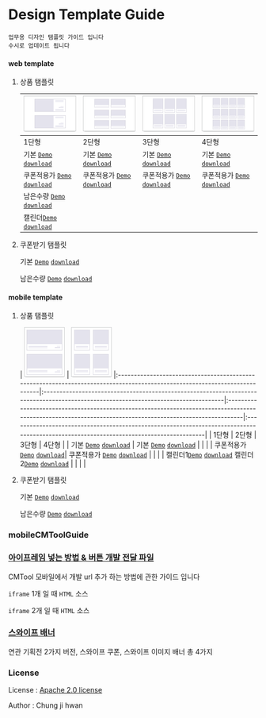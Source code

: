 # Design Template Guide

    업무용 디자인 탬플릿 가이드 입니다
    수시로 업데이트 됩니다

#### web template

01. 상품 탬플릿

    | ![그림참고](Template/images/guide_w_goods_1.gif)                                                                               | ![그림참고](Template/images/guide_w_goods_2.gif) | ![그림참고](Template/images/guide_w_goods_3.gif) | ![그림참고](Template/images/guide_w_goods_4.gif) |
    |:---------------------------------------------------------------------------------------------------------------------------|:-----------------------------------------------------------------------------------------------------------------------------------|:---------------------------------------------------------------------------------------------------------------------------------------------------------|:---------------------------------------------------------------------------------------------------------------------------------------|
    | 1단형                                                                                                                        | 2단형                                         																					  | 3단형                                 																											         | 4단형                                          																				    		|
    | 기본 [`Demo`](http://codepen.io/gaette09/pen/RaeRBy) [`download`](https://app.box.com/s/v5w3r4qm8xzt1ffonfuhhdqps4886zb0)    | 기본  [`Demo`](http://codepen.io/jdk/pen/jqdZLq)  [`download`](https://app.box.com/s/e3bue7l03e85nkdjo3rre6k61p7d8r25)              | 기본   [`Demo`](http://codepen.io/jdk/pen/LNqQeJ)  [`download`](https://app.box.com/s/v5q7y737i5luo6zeyi35ryrn88bgml2j)                                  | 기본   [`Demo`](http://codepen.io/jdk/pen/BKMYXK)  [`download`](https://app.box.com/s/mouea4x0hwardvim64evbq1t7073bb5f)                 |
    | 쿠폰적용가 [`Demo`](http://codepen.io/gaette09/pen/qZJRBZ) [`download`](https://app.box.com/s/61r9otu9yjwdjd5t81wqnz25tq8kow3q) | 쿠폰적용가  [`Demo`](http://codepen.io/jdk/pen/PNVQKM)  [`download`](https://app.box.com/s/n3nleyppir71iebwivvyya4z0divcp4r)        | 쿠폰적용가  [`Demo`](http://codepen.io/jdk/pen/GZzQyb)  [`download`](https://app.box.com/s/snifz60aivvni8b25vpfmr5p702kvjyh)                               | 쿠폰적용가   [`Demo`](http://codepen.io/jdk/pen/JXxpgw)  [`download`](https://app.box.com/s/mspn8xilmfkeht2zgur7nmeeqybz9k9n)             |
    | 남은수량 [`Demo`](http://codepen.io/gaette09/pen/wGYJKV) [`download`](https://app.box.com/s/s84w2887xys7zbp8j0p96088yaetc802)  |                                              |                                      |                            |
    | 캘린더[`Demo`](http://codepen.io/gaette09/pen/qZJrNo) [`download`](https://app.box.com/s/ebatpi9y20kpkan009l1syyozxitcwin)    |                                              |                                      |                                    |

02. 쿠폰받기 탬플릿

    기본 [`Demo`](http://codepen.io/jdk/pen/Wwqwry) [`download`](https://app.box.com/s/iyj4cbubf3z6wuutd2aif15w4n3pbktq)

    남은수량 [`Demo`](http://codepen.io/jdk/pen/qZzZZb) [`download`](https://app.box.com/s/w04hn4rg6j6b0d4nwiwndq7knverr67q)


#### mobile template

01. 상품 탬플릿

 	| ![그림참고](Template/images/guide_m_goods_1.gif)                                                                               | ![그림참고](Template/images/guide_m_goods_2.gif)
 	|:---------------------------------------------------------------------------------------------------------------------------|:-----------------------------------------------------------------------------------------------------------------------------------|:---------------------------------------------------------------------------------------------------------------------------------------------------------|:---------------------------------------------------------------------------------------------------------------------------------------|
    | 1단형                                                                                                                        | 2단형                                         																					  | 3단형                                 																											         | 4단형                                          																				    		|
    | 기본 [`Demo`](http://codepen.io/jdk/pen/LNqdOP) [`download`](https://app.box.com/s/a8w06ol0tlc9lwae7vj06col0tguqs90)    | 기본  [`Demo`](http://codepen.io/jdk/pen/qZgoVe)  [`download`](https://app.box.com/s/xxitt5sd3at05z3hip2oe6voqu7wryi9)              |                                   |              |
    | 쿠폰적용가 [`Demo`](http://codepen.io/jdk/pen/PNVROW) [`download`](https://app.box.com/s/5v2ykvjv5jan7pfbe81x3y1xk2xfd7it)| 쿠폰적용가  [`Demo`](http://codepen.io/jdk/pen/grqeoL)  [`download`](https://app.box.com/s/5su9qcmrczh9bt4jf3yckq2wvlrul0z7)        |                                		|              |
    | 캘린더1[`Demo`](http://codepen.io/jdk/pen/KzJoyo) [`download`](https://app.box.com/s/zbgfbxr6wsr1tirnotnqgih2vzflvwan) 캘린더2[`Demo`](http://codepen.io/jdk/pen/rePdYQ) [`download`](https://app.box.com/s/ceywjiqqv0cozkufim6mhdfqcn9p5cj9)     |                                              |                                      |                                    |

02. 쿠폰받기 탬플릿

    기본 [`Demo`](http://codepen.io/jdk/pen/EKBKyx) [`download`](https://app.box.com/s/jr5mu79lgjxu3hh630ditz553v7vyhcd)

    남은수량 [`Demo`](http://codepen.io/jdk/pen/yOdOJZ) [`download`](https://app.box.com/s/fhy3keqnmzu91ttnpuguisqp8jzt39wj)


### mobileCMToolGuide

### [아이프레임 넣는 방법 & 버튼 개발 전달 파일](https://github.com/gaette09/guide/tree/master/mobileCMToolGuide)

CMTool 모바일에서 개발 url 추가 하는 방법에 관한 가이드 입니다

`iframe` 1개 일 때 `HTML` 소스

`iframe` 2개 일 때 `HTML` 소스


### [스와이프 배너](https://github.com/gaette09/guide/tree/master/mobileCMToolGuide/swiperBanner)

연관 기획전 2가지 버전, 스와이프 쿠폰, 스와이프 이미지 배너 총 4가지




### License

License : [Apache 2.0 license](http://www.apache.org/licenses/)

Author : Chung ji hwan
